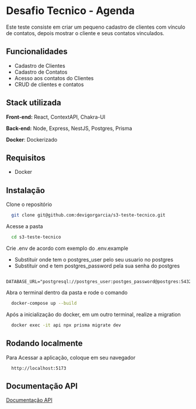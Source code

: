 
# Desafio Tecnico - Agenda

Este teste consiste em criar um pequeno cadastro de clientes com vínculo de contatos, depois mostrar o cliente e seus contatos vinculados.


## Funcionalidades

- Cadastro de Clientes
- Cadastro de Contatos
- Acesso aos contatos do Clientes
- CRUD de clientes e contatos


## Stack utilizada

**Front-end:** React, ContextAPI, Chakra-UI

**Back-end:** Node, Express, NestJS, Postgres, Prisma

**Docker**: Dockerizado


## Requisitos

- Docker
## Instalação

Clone o repositório

```bash
  git clone git@github.com:devigorgarcia/s3-teste-tecnico.git
```

Acesse a pasta
```bash
  cd s3-teste-tecnico
```

Crie .env de acordo com exemplo do .env.example
- Substituir onde tem o postgres_user pelo seu usuario no postgres
- Substituir ond e tem postgres_password pela sua senha do postgres
```
  DATABASE_URL="postgresql://postgres_user:postges_password@postgres:5432/s3_client_contact_db" 
```

Abra o terminal dentro da pasta e rode o comando
```bash
  docker-compose up --build
```

Após a inicialização do docker, em um outro terminal, realize a migration

```bash
  docker exec -it api npx prisma migrate dev
```
    
## Rodando localmente

Para Acessar a aplicação, coloque em seu navegador

```http
  http://localhost:5173
```


## Documentação API

[Documentação API](http://localhost:3000/api)

